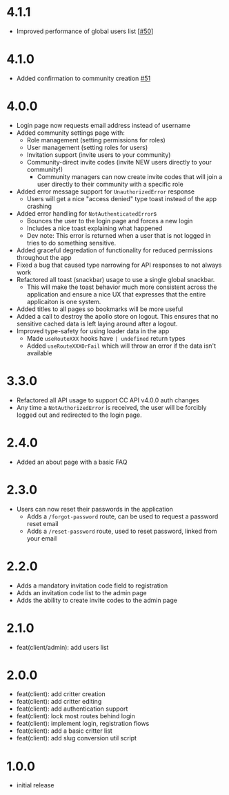 # 4.1.1

- Improved performance of global users list [[#50](https://github.com/Provinite/clovercoin-app/issues/50)]

# 4.1.0

- Added confirmation to community creation [#51](https://github.com/Provinite/clovercoin-app/issues/51)

# 4.0.0

- Login page now requests email address instead of username
- Added community settings page with:
  - Role management (setting permissions for roles)
  - User management (setting roles for users)
  - Invitation support (invite users to your community)
  - Community-direct invite codes (invite NEW users directly to your community!)
    - Community managers can now create invite codes that will join a user directly to their community with a specific role
- Added error message support for `UnauthorizedError` response
  - Users will get a nice "access denied" type toast instead of the app crashing
- Added error handling for `NotAuthenticatedError`s
  - Bounces the user to the login page and forces a new login
  - Includes a nice toast explaining what happened
  - Dev note: This error is returned when a user that is not logged in tries
    to do something sensitive.
- Added graceful degredation of functionality for reduced permissions throughout the app
- Fixed a bug that caused type narrowing for API responses to not always work
- Refactored all toast (snackbar) usage to use a single global snackbar.
  - This will make the toast behavior much more consistent across the application
    and ensure a nice UX that expresses that the entire applicaiton is one system.
- Added titles to all pages so bookmarks will be more useful
- Added a call to destroy the apollo store on logout. This ensures that no
  sensitive cached data is left laying around after a logout.
- Improved type-safety for using loader data in the app
  - Made `useRouteXXX` hooks have `| undefined` return types
  - Added `useRouteXXXOrFail` which will throw an error if the data isn't available

# 3.3.0

- Refactored all API usage to support CC API v4.0.0 auth changes
- Any time a `NotAuthorizedError` is received, the user will be forcibly logged out and redirected to the login page.

# 2.4.0

- Added an about page with a basic FAQ

# 2.3.0

- Users can now reset their passwords in the application
  - Adds a `/forgot-password` route, can be used to request a password reset email
  - Adds a `/reset-password` route, used to reset password, linked from your email

# 2.2.0

- Adds a mandatory invitation code field to registration
- Adds an invitation code list to the admin page
- Adds the ability to create invite codes to the admin page

# 2.1.0

- feat(client/admin): add users list

# 2.0.0

- feat(client): add critter creation
- feat(client): add critter editing
- feat(client): add authentication support
- feat(client): lock most routes behind login
- feat(client): implement login, registration flows
- feat(client): add a basic critter list
- feat(client): add slug conversion util script

# 1.0.0

- initial release
